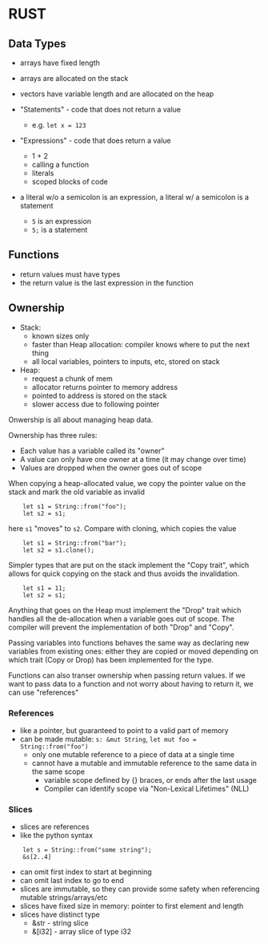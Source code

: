 # RUST

## Data Types
- arrays have fixed length
- arrays are allocated on the stack
- vectors have variable length and are allocated on the heap

- "Statements" - code that does not return a value
  - e.g. `let x = 123`
- "Expressions" - code that does return a value
  - 1 + 2
  - calling a function
  - literals
  - scoped blocks of code

- a literal w/o a semicolon is an expression, a literal w/ a semicolon is a statement
  - `5` is an expression
  - `5;` is a statement

## Functions
- return values must have types
- the return value is the last expression in the function

## Ownership
- Stack:
  - known sizes only
  - faster than Heap allocation: compiler knows where to put the next thing
  - all local variables, pointers to inputs, etc, stored on stack
- Heap:
  - request a chunk of mem
  - allocator returns pointer to memory address
  - pointed to address is stored on the stack
  - slower access due to following pointer

Onwership is all about managing heap data.

Ownership has three rules:
- Each value has a variable called its "owner"
- A value can only have one owner at a time (it may change over time)
- Values are dropped when the owner goes out of scope

When copying a heap-allocated value, we copy the pointer value on the stack and mark the old variable as invalid
```
    let s1 = String::from("foo");
    let s2 = s1;
```
here `s1` "moves" to `s2`. Compare with cloning, which copies the value
```
    let s1 = String::from("bar");
    let s2 = s1.clone();
```

Simpler types that are put on the stack implement the "Copy trait", which allows for quick copying on the stack and thus avoids the invalidation.
```
    let s1 = 11;
    let s2 = s1;
```
Anything that goes on the Heap must implement the "Drop" trait which handles all the de-allocation when a variable goes out of scope. The compiler will prevent the implementation of both "Drop" and "Copy".

Passing variables into functions behaves the same way as declaring new variables from existing ones: either they are copied or moved depending on which trait (Copy or Drop) has been implemented for the type.

Functions can also transer ownership when passing return values. If we want to pass data to a function and not worry about having to return it, we can use "references"

### References
- like a pointer, but guaranteed to point to a valid part of memory
- can be made mutable: `s: &mut String`, `let mut foo = String::from("foo")`
  - only one mutable reference to a piece of data at a single time
  - cannot have a mutable and immutable reference to the same data in the same scope
    - variable scope defined by {} braces, or ends after the last usage
    - Compiler can identify scope via "Non-Lexical Lifetimes" (NLL)

### Slices
- slices are references
- like the python syntax
```
    let s = String::from("some string");
    &s[2..4]
```
- can omit first index to start at beginning
- can omit last index to go to end
- slices are immutable, so they can provide some safety when referencing mutable strings/arrays/etc
- slices have fixed size in memory: pointer to first element and length
- slices have distinct type
  - &str - string slice
  - &[i32] - array slice of type i32
